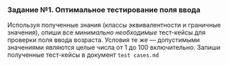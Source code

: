 <h3 id="задание-1-оптимальное-тестирование-поля-ввода">Задание №1. Оптимальное тестирование поля ввода</h3>

Используя полученные знания (классы эквивалентности и граничные значения), опиши все _минимально необходимые_ тест-кейсы для проверки поля ввода возраста. Условия те же — допустимыми значениями являются целые числа от 1 до 100 включительно. Запиши полученные тест-кейсы в документ `test cases.md`
